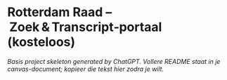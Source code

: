 # Rotterdam Raad – Zoek & Transcript‑portaal (kosteloos)

_Basis project skeleton generated by ChatGPT. Vollere README staat in je canvas-document; kopieer die tekst hier zodra je wilt._
